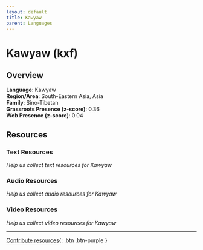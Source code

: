 ```yaml
---
layout: default
title: Kawyaw
parent: Languages
---
```


# Kawyaw (kxf)

## Overview

**Language**: Kawyaw  
**Region/Area**: South-Eastern Asia, Asia  
**Family**: Sino-Tibetan  
**Grassroots Presence (z-score)**: 0.36  
**Web Presence (z-score)**: 0.04  

## Resources

### Text Resources
*Help us collect text resources for Kawyaw*

### Audio Resources
*Help us collect audio resources for Kawyaw*

### Video Resources
*Help us collect video resources for Kawyaw*

---

[Contribute resources](https://forms.office.com/e/1SfLJx3u1r){: .btn .btn-purple }
